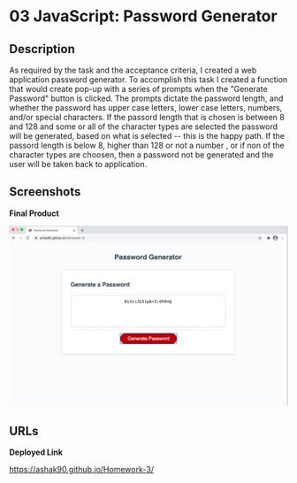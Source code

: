 # 03 JavaScript: Password Generator

## Description

As required by the task and the acceptance criteria, I created a web application password generator. To accomplish this task I created a function that would create pop-up with a series of prompts when the "Generate Password" button is clicked. The prompts dictate the password length, and whether the password has upper case letters, lower case letters, numbers, and/or special characters. If the passord length that is chosen is between 8 and 128 and some or all of the character types are selected the password will be generated, based on what is selected -- this is the happy path. If the passord length is below 8, higher than 128 or not a number , or if non of the character types are choosen, then a password not be generated and the user will be taken back to application.


## Screenshots

**Final Product**

![screenshot](passwordGenerator.png)

## URLs

**Deployed Link**

https://ashak90.github.io/Homework-3/
